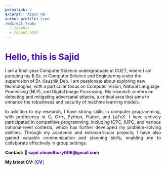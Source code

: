 ```yaml
---
permalink: /
excerpt: 'About me'
author_profile: true
redirect_from:
  - /about/
  - /about.html
---
```

<h1 style="color: #4c00b0; text-align: left;">Hello, this is Sajid</h1>

<!---
<p align="justify">
  <b><font color="red"><h2> (Under Construction)</h2></font></b>
</p>

author_profile: true
redirect_from:
  - /about/
  - /about.html
-->

<!-- --- -->

<p align="justify">

I am a final-year Computer Science undergraduate at CUET, where I am pursuing my B.Sc. in Computer Science and Engineering under the supervision of <a href="https://scholar.google.com/citations?user=du_bCPIAAAAJ&hl=en" target="_blank" style="text-decoration:none;">Dr. Kaushik Deb</a>. I am passionate about exploring new technologies, with a particular focus on Computer Vision, Natural Language Processing (NLP), and Digital Image Processing. My research centers on detecting and mitigating adversarial attacks, a critical area that aims to enhance the robustness and security of machine learning models.
</p> 
 <!---
 I am enthusiastic about Multilingual and Multimodal NLP research. I am interested in exploring how existing resources of resource-rich languages can be effectively utilized to develop multilingual tools focusing on improving efficiency for low/zero-resource languages.
-->

<p align="justify">
In addition to my research, I have strong skills in computer programming, with proficiency in C, C++, Python, Flutter, and LaTeX. I have actively participated in competitive programming, including ICPC, IUPC, and various national-level contests, which has further developed my problem-solving abilities. Through my academic and extracurricular projects, I have also gained valuable communication and planning skills, enabling me to collaborate effectively in group settings.
</p>
 <!---
 Previously, I worked as an Assistant Professor at Chittagong University of Engineering and Technology <a href="https://www.cuet.ac.bd/">(CUET)</a>. While working on academic and extracurricular projects, I develop my skill in C, C++, Python, Java, Php, and Latex. Working on several group projects help me to get communication as well as planning skills. 
-->
<b>Contact: 📧</b> <a href="mailto:{{ author.email }}" target="_blank" style="text-decoration:none; font-weight:bold; color: #4c00b0">sajid.chowdhury009@gmail.com</a>

<b>My latest CV: </b> [<a href="" target="_blank" style="text-decoration:none; font-weight:bold; color: #4c00b0;">CV</a>]

<!-- https://drive.google.com/file/d/1EOetkZmCL0gk41bwfGjZHTFPaC7gdEXE/view?usp=sharing -->


